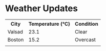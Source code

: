 # Weather Updates

<!-- WEATHER-UPDATE-START -->
<table><tr><th>City</th><th>Temperature (°C)</th><th>Condition</th></tr><tr><td>Valsad</td><td>23.1</td><td>Clear</td></tr><tr><td>Boston</td><td>15.2</td><td>Overcast</td></tr><tr><td></td><td></td><td></td></tr></table>
<!-- WEATHER-UPDATE-END -->
